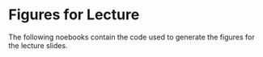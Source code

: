 # Figures for Lecture

The following noebooks contain the code used to generate the figures for the lecture slides.
